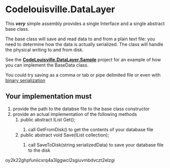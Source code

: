 # Codelouisville.DataLayer
This _**very**_ simple assembly provides a single Interface and a single abstract base class.

The base class will save and read data to and from a plain text file: you need to determine how the data is actually serialized. The class will handle the physical writing to and from disk. 

See the **[CodeLouisville.DataLayer.Sample](https://github.com/kcwms/CodeLouisville.DataLayer.Sample)** project for an example of how you can implement the BaseData class.

You could try saving as a comma or tab or pipe delimited file or even with [binary serialization](https://docs.microsoft.com/en-us/dotnet/standard/serialization/basic-serialization)


## Your implementation must
1. provide the path to the databse file to the base class constructor
1. provide an actual implementation of the following methods
    1. public abstract IList<T> Get();
        1. call GetFromDisk() to get the contents of your database file 
    1. public abstract void Save(IList<T> collection);
        1. call SaveToDisk(string serializedData) to save your database file to the disk

oy2k22ghpfuniicxrq4a3lggwcl2sgiuvmbdvczt2elzgi
